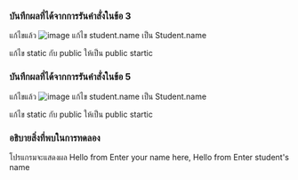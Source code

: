 ### บันทึกผลที่ได้จากการรันคำสั่งในข้อ 3
แก้ไขแล้ว
![image](https://github.com/VisawaPRO/03376836-OOP-2566-Lab-06/assets/144195555/ea4740e9-5016-42fb-8799-bc764c1aca5b)
แก้ไข student.name เป็น Student.name

แก้ไข static กับ public ให้เป็น public startic
### บันทึกผลที่ได้จากการรันคำสั่งในข้อ 5
แก้ไขแล้ว
![image](https://github.com/VisawaPRO/03376836-OOP-2566-Lab-06/assets/144195555/7a64321b-c74e-4a89-bddf-814d99a14bc4)
แก้ไข student.name เป็น Student.name

แก้ไข static กับ public ให้เป็น public startic
### อธิบายสิ่งที่พบในการทดลอง
โปรแกรมจะแสดงผล Hello from Enter your name here, Hello from Enter student's name



